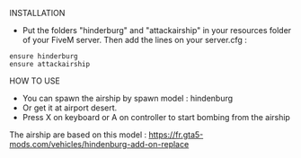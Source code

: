 INSTALLATION

- Put the folders "hinderburg" and "attackairship" in your resources folder of your FiveM server. Then add the lines on your server.cfg :
```
ensure hinderburg
ensure attackairship
```

HOW TO USE

- You can spawn the airship by spawn model : hindenburg 
- Or get it at airport desert.
- Press X on keyboard or A on controller to start bombing from the airship

The airship are based on this model : 
https://fr.gta5-mods.com/vehicles/hindenburg-add-on-replace
